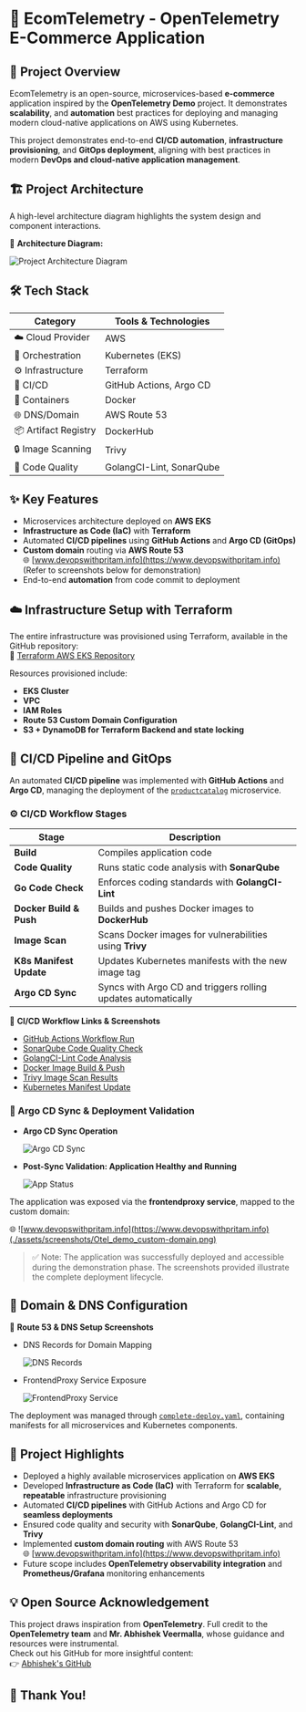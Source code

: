# 🚀 EcomTelemetry - OpenTelemetry E-Commerce Application

## 📝 Project Overview

EcomTelemetry is an open-source, microservices-based **e-commerce** application inspired by the **OpenTelemetry Demo** project. It demonstrates **scalability**, and **automation** best practices for deploying and managing modern cloud-native applications on AWS using Kubernetes.

This project demonstrates end-to-end **CI/CD automation**, **infrastructure provisioning**, and **GitOps deployment**, aligning with best practices in modern **DevOps and cloud-native application management**.

## 🏗️ Project Architecture

A high-level architecture diagram highlights the system design and component interactions.

📌 **Architecture Diagram:**  

![Project Architecture Diagram](./assets/diagrams/architecture-diagram.png)


## 🛠️ Tech Stack

| Category            | Tools & Technologies                  |
|---------------------|--------------------------------------|
| ☁️ Cloud Provider    | AWS                                  |
| 🚢 Orchestration     | Kubernetes (EKS)                     |
| ⚙️ Infrastructure    | Terraform                            |
| 🔄 CI/CD            | GitHub Actions, Argo CD              |
| 🐳 Containers        | Docker                               |
| 🌐 DNS/Domain        | AWS Route 53                         |
| 📦 Artifact Registry | DockerHub                            |
| 🔒 Image Scanning    | Trivy                                |
| 📝 Code Quality      | GolangCI-Lint, SonarQube             |


## ✨ Key Features

- Microservices architecture deployed on **AWS EKS**
- **Infrastructure as Code (IaC)** with **Terraform**
- Automated **CI/CD pipelines** using **GitHub Actions** and **Argo CD (GitOps)**
- **Custom domain** routing via **AWS Route 53**  
  🌐 [www.devopswithpritam.info](https://www.devopswithpritam.info) (Refer to screenshots below for demonstration)
- End-to-end **automation** from code commit to deployment


## ☁️ Infrastructure Setup with Terraform

The entire infrastructure was provisioned using Terraform, available in the GitHub repository:  
🔗 [Terraform AWS EKS Repository](https://github.com/Preetbandgar/Terraform-aws-eks.git)

Resources provisioned include:

- **EKS Cluster**
- **VPC**
- **IAM Roles**
- **Route 53 Custom Domain Configuration**
- **S3 + DynamoDB for Terraform Backend and state locking**


## 🔄 CI/CD Pipeline and GitOps

An automated **CI/CD pipeline** was implemented with **GitHub Actions** and **Argo CD**, managing the deployment of the [`productcatalog`](https://github.com/Preetbandgar/EcomTelemetry-App/tree/main/kubernetes/productcatalog) microservice.


### ⚙️ CI/CD Workflow Stages

| Stage                   | Description                                                    |
|-------------------------|----------------------------------------------------------------|
| **Build**               | Compiles application code                                      |
| **Code Quality**        | Runs static code analysis with **SonarQube**                  |
| **Go Code Check**       | Enforces coding standards with **GolangCI-Lint**              |
| **Docker Build & Push** | Builds and pushes Docker images to **DockerHub**              |
| **Image Scan**          | Scans Docker images for vulnerabilities using **Trivy**       |
| **K8s Manifest Update** | Updates Kubernetes manifests with the new image tag           |
| **Argo CD Sync**        | Syncs with Argo CD and triggers rolling updates automatically |


📌 **CI/CD Workflow Links & Screenshots**  

- [GitHub Actions Workflow Run](https://github.com/Preetbandgar/EcomTelemetry-App/actions/runs/13877069831)  
- [SonarQube Code Quality Check](./assets/screenshots/Sonarqube_Code_Quality.png)  
- [GolangCI-Lint Code Analysis](https://github.com/Preetbandgar/EcomTelemetry-App/actions/runs/13877069831/job/38830720174)  
- [Docker Image Build & Push](https://github.com/Preetbandgar/EcomTelemetry-App/actions/runs/13877069831/job/38830720176)  
- [Trivy Image Scan Results](https://github.com/Preetbandgar/EcomTelemetry-App/actions/runs/13877069831/job/38830729444)  
- [Kubernetes Manifest Update](https://github.com/Preetbandgar/EcomTelemetry-App/actions/runs/13877069831/job/38830732368)


### 📌 Argo CD Sync & Deployment Validation

- **Argo CD Sync Operation**

  ![Argo CD Sync](./assets/screenshots/Argocd_productcatalog-app.png)

- **Post-Sync Validation: Application Healthy and Running**

  ![App Status](./assets/screenshots/Argocd_productcatalog-app-successful.png)


The application was exposed via the **frontendproxy service**, mapped to the custom domain:  

🌐 ![www.devopswithpritam.info](https://www.devopswithpritam.info)(./assets/screenshots/Otel_demo_custom-domain.png)

> ✅ Note: The application was successfully deployed and accessible during the demonstration phase. The screenshots provided illustrate the complete deployment lifecycle.


## 🔧 Domain & DNS Configuration

📌 **Route 53 & DNS Setup Screenshots**  
- DNS Records for Domain Mapping

  ![DNS Records](./assets/screenshots/dns-records.png)

- FrontendProxy Service Exposure 

  ![FrontendProxy Service](./assets/screenshots/Opentelemetry-frontendproxy-demo-eks.gif)


The deployment was managed through [`complete-deploy.yaml`](./kubernetes/complete-deploy.yaml), containing manifests for all microservices and Kubernetes components.


## 🌟 Project Highlights

- Deployed a highly available microservices application on **AWS EKS**
- Developed **Infrastructure as Code (IaC)** with Terraform for **scalable, repeatable** infrastructure provisioning
- Automated **CI/CD pipelines** with GitHub Actions and Argo CD for **seamless deployments**
- Ensured code quality and security with **SonarQube**, **GolangCI-Lint**, and **Trivy**
- Implemented **custom domain routing** with AWS Route 53  
  🌐 [www.devopswithpritam.info](https://www.devopswithpritam.info)
- Future scope includes **OpenTelemetry observability integration** and **Prometheus/Grafana** monitoring enhancements


## 💡 Open Source Acknowledgement

This project draws inspiration from **OpenTelemetry**. Full credit to the **OpenTelemetry team** and **Mr. Abhishek Veermalla**, whose guidance and resources were instrumental.  
Check out his GitHub for more insightful content:  
👉 [Abhishek's GitHub](https://github.com/iam-veeramalla)


## 🙏 Thank You!
